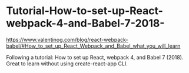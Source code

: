 # Tutorial-How-to-set-up-React-webpack-4-and-Babel-7-2018-
https://www.valentinog.com/blog/react-webpack-babel/#How_to_set_up_React_Webpack_and_Babel_what_you_will_learn

Following a tutorial: How to set up React, webpack 4, and Babel 7 (2018). Great to learn without using create-react-app CLI. 
